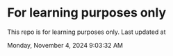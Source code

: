 # For learning purposes only
This repo is for learning purposes only.
Last updated at

Monday, November 4, 2024 9:03:32 AM

